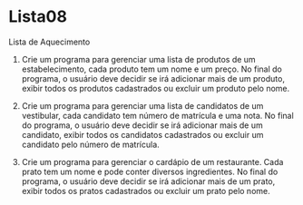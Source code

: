 # Lista08

Lista de Aquecimento

1. Crie um programa para gerenciar uma lista de produtos de um estabelecimento,
cada produto tem um nome e um preço. No final do programa, o usuário deve decidir se irá adicionar 
mais de um produto, exibir todos os produtos cadastrados ou excluir um produto pelo nome.

2. Crie um programa para gerenciar uma lista de candidatos de um vestibular, cada candidato tem número
de matrícula e uma nota. No final do programa, o usuário deve decidir se irá adicionar mais de um candidato, 
exibir todos os candidatos cadastrados ou excluir um candidato pelo número de matrícula.

3. Crie um programa para gerenciar o cardápio de um restaurante. Cada prato tem um nome e pode conter 
diversos ingredientes. No final do programa, o usuário deve decidir se irá adicionar mais de um prato,
exibir todos os pratos cadastrados ou excluir um prato pelo nome. 
